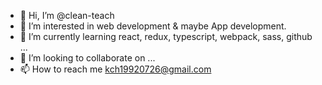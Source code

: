 - 👋 Hi, I’m @clean-teach
- 👀 I’m interested in web development & maybe App development.
- 🌱 I’m currently learning react, redux, typescript, webpack, sass, github ...
- 💞️ I’m looking to collaborate on ...
- 📫 How to reach me kch19920726@gmail.com

<!---
clean-teach/clean-teach is a ✨ special ✨ repository because its `README.md` (this file) appears on your GitHub profile.
You can click the Preview link to take a look at your changes.
--->

